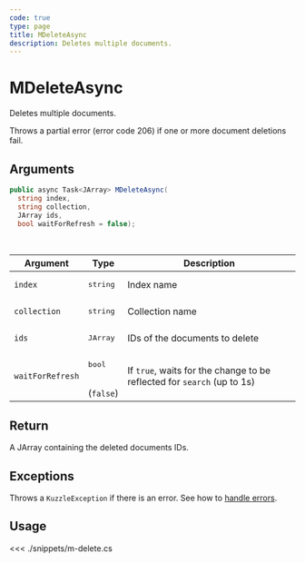 ```yaml
---
code: true
type: page
title: MDeleteAsync
description: Deletes multiple documents.
---
```


# MDeleteAsync

Deletes multiple documents.

Throws a partial error (error code 206) if one or more document deletions fail.

## Arguments

```csharp
public async Task<JArray> MDeleteAsync(
  string index, 
  string collection, 
  JArray ids, 
  bool waitForRefresh = false);

```

<br/>

| Argument     | Type                                      | Description                    |
| ------------ | ----------------------------------------- | ------------------------------ |
| `index`      | <pre>string</pre>             | Index name                     |
| `collection` | <pre>string</pre>             | Collection name                |
| `ids`        | <pre>JArray</pre> | IDs of the documents to delete |
| `waitForRefresh`   | <pre>bool</pre><br/>(`false`)       | If `true`, waits for the change to be reflected for `search` (up to 1s)           |

## Return

A JArray containing the deleted documents IDs.

## Exceptions

Throws a `KuzzleException` if there is an error. See how to [handle errors](/sdk/csharp/1/essentials/error-handling).

## Usage

<<< ./snippets/m-delete.cs
